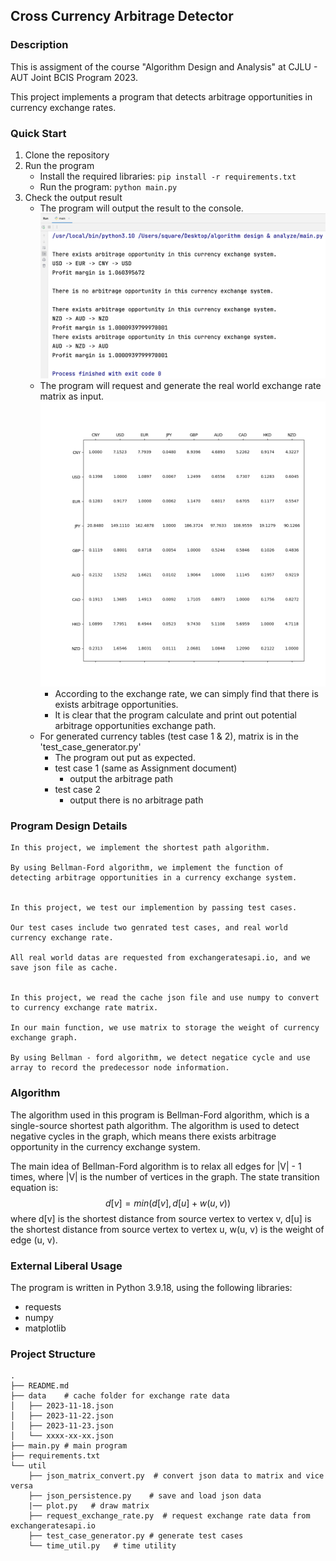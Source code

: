 ## Cross Currency Arbitrage Detector

### Description

This is assigment of the course "Algorithm Design and Analysis" at CJLU - AUT Joint BCIS Program 2023.

This project implements a program that detects arbitrage opportunities in currency exchange rates.

### Quick Start

1. Clone the repository
2. Run the program
    - Install the required libraries:
      ```pip install -r requirements.txt```
    - Run the program:
      ```python main.py```
3. Check the output result
    - The program will output the result to the console.
      ![img.png](imgs/img.png)
    - The program will request and generate the real world exchange rate matrix as input.
      ![matrix.png](matrix.png)
      - According to the exchange rate, we can simply find that there is exists arbitrage opportunities.
      - It is clear that the program calculate and print out potential arbitrage opportunities exchange path.
    - For generated currency tables (test case 1 & 2), matrix is in the 'test_case_generator.py'
      - The program out put as expected.
      - test case 1 (same as Assignment document)
        - output the arbitrage path
      - test case 2
        - output there is no arbitrage path

### Program Design Details

    In this project, we implement the shortest path algorithm.

    By using Bellman-Ford algorithm, we implement the function of detecting arbitrage opportunities in a currency exchange system.

    
    In this project, we test our implemention by passing test cases.
    
    Our test cases include two genrated test cases, and real world currency exchange rate.
    
    All real world datas are requested from exchangeratesapi.io, and we save json file as cache.

    
    In this project, we read the cache json file and use numpy to convert to currency exchange rate matrix.
    
    In our main function, we use matrix to storage the weight of currency exchange graph.
    
    By using Bellman - ford algorithm, we detect negatice cycle and use array to record the predecessor node information.

### Algorithm

The algorithm used in this program is Bellman-Ford algorithm, which is a single-source shortest path algorithm.
The algorithm is used to detect negative cycles in the graph, which means there exists arbitrage opportunity in the
currency exchange system.

The main idea of Bellman-Ford algorithm is to relax all edges for |V| - 1 times, where |V| is the number of vertices in
the graph.
The state transition equation is:
$$ d[v] = min(d[v], d[u] + w(u, v)) $$
where d[v] is the shortest distance from source vertex to vertex v, d[u] is the shortest distance from source vertex to
vertex u, w(u, v) is the weight of edge (u, v).

### External Liberal Usage

The program is written in Python 3.9.18, using the following libraries:

- requests
- numpy
- matplotlib

### Project Structure

```
.
├── README.md
├── data    # cache folder for exchange rate data
│   ├── 2023-11-18.json
│   ├── 2023-11-22.json
│   ├── 2023-11-23.json
│   └── xxxx-xx-xx.json
├── main.py # main program
├── requirements.txt
└── util
    ├── json_matrix_convert.py  # convert json data to matrix and vice versa
    ├── json_persistence.py    # save and load json data
    |── plot.py   # draw matrix
    ├── request_exchange_rate.py  # request exchange rate data from exchangeratesapi.io
    ├── test_case_generator.py # generate test cases
    └── time_util.py   # time utility
```
    